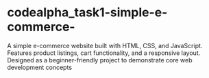 # codealpha_task1-simple-e-commerce-
 A simple e-commerce website built with HTML, CSS, and JavaScript. Features product listings, cart functionality, and a responsive layout. Designed as a beginner-friendly project to demonstrate core web development concepts
